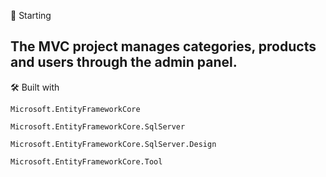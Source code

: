🚀 Starting

 ## The MVC project manages categories, products and users through the admin panel.


 🛠️ Built with
```
Microsoft.EntityFrameworkCore

Microsoft.EntityFrameworkCore.SqlServer

Microsoft.EntityFrameworkCore.SqlServer.Design

Microsoft.EntityFrameworkCore.Tool
```




